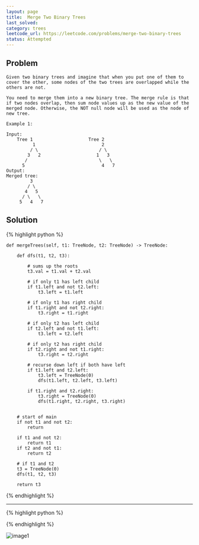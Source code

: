 ```yaml
---
layout: page
title:  Merge Two Binary Trees
last_solved: 
category: trees
leetcode_url: https://leetcode.com/problems/merge-two-binary-trees
status: Attempted
---
```


Problem
-------

```
Given two binary trees and imagine that when you put one of them to cover the other, some nodes of the two trees are overlapped while the others are not.

You need to merge them into a new binary tree. The merge rule is that if two nodes overlap, then sum node values up as the new value of the merged node. Otherwise, the NOT null node will be used as the node of new tree.

Example 1:

Input: 
	Tree 1                     Tree 2                  
          1                         2                             
         / \                       / \                            
        3   2                     1   3                        
       /                           \   \                      
      5                             4   7                  
Output: 
Merged tree:
	     3
	    / \
	   4   5
	  / \   \ 
	 5   4   7
```

Solution
----------



{% highlight python %}

    def mergeTrees(self, t1: TreeNode, t2: TreeNode) -> TreeNode:
        
        def dfs(t1, t2, t3):
            
            # sums up the roots
            t3.val = t1.val + t2.val

            # if only t1 has left child
            if t1.left and not t2.left:
                t3.left = t1.left

            # if only t1 has right child
            if t1.right and not t2.right:
                t3.right = t1.right

            # if only t2 has left child
            if t2.left and not t1.left:
                t3.left = t2.left

            # if only t2 has right child
            if t2.right and not t1.right:
                t3.right = t2.right
        
            # recurse down left if both have left
            if t1.left and t2.left:
                t3.left = TreeNode(0)
                dfs(t1.left, t2.left, t3.left)
        
            if t1.right and t2.right:
                t3.right = TreeNode(0)
                dfs(t1.right, t2.right, t3.right)
            
        
        # start of main
        if not t1 and not t2:
            return
        
        if t1 and not t2:
            return t1
        if t2 and not t1:
            return t2
        
        # if t1 and t2
        t3 = TreeNode(0)
        dfs(t1, t2, t3)
        
        return t3
        

{% endhighlight %}

______________



{% highlight python %}


{% endhighlight %}

![image1]()